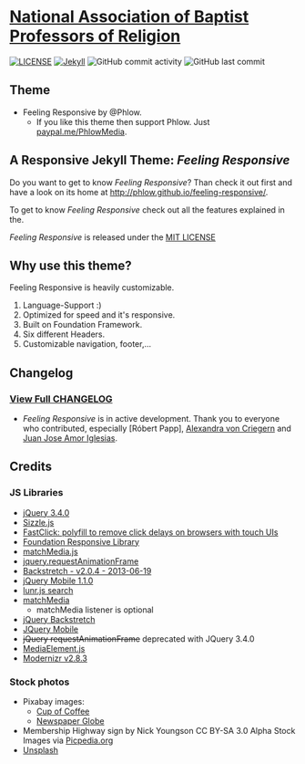 # [National Association of Baptist Professors of Religion](nabpr.org)
[![LICENSE](https://img.shields.io/badge/license-MIT-lightgrey.svg)](LICENSE)
[![Jekyll](https://img.shields.io/badge/Made%20with-Jekyll-1f425f.svg)](https://jekyllrb.com/)
![GitHub commit activity](https://img.shields.io/github/commit-activity/m/adamdjbrett/nabpr)
![GitHub last commit](https://img.shields.io/github/last-commit/adamdjbrett/nabpr)


## Theme
- Feeling Responsive by @Phlow.
  - If you like this theme then support Phlow. Just [paypal.me/PhlowMedia](https://www.paypal.me/PhlowMedia).

## A Responsive Jekyll Theme: *Feeling Responsive*

Do you want to get to know *Feeling Responsive*? Than check it out first and have a look on its home at  <http://phlow.github.io/feeling-responsive/>.

To get to know *Feeling Responsive* check out all the features explained in the.

 *Feeling Responsive* is released under the [MIT LICENSE](LICENSE)


## Why use this theme?

Feeling Responsive is heavily customizable.

1. Language-Support :)
2. Optimized for speed and it's responsive.
3. Built on Foundation Framework.
4. Six different Headers.
5. Customizable navigation, footer,...


## Changelog
### [View Full CHANGELOG](changelog.md)
- *Feeling Responsive* is in active development. Thank you to everyone who contributed, especially [Róbert Papp], [Alexandra von Criegern](https://github.com/plutonik-a) and [Juan Jose Amor Iglesias](https://github.com/jjamor).

## Credits
### JS Libraries
  - [jQuery 3.4.0](jquery.com)
  - [Sizzle.js](http://sizzlejs.com/)
  - [FastClick: polyfill to remove click delays on browsers with touch UIs](https://github.com/ftlabs/fastclick)
  - [Foundation Responsive Library](http://foundation.zurb.com)
  - [matchMedia.js](https://github.com/paulirish/matchMedia.js)
  - [jquery.requestAnimationFrame](https://github.com/gnarf37/jquery-requestAnimationFrame)
  - [Backstretch - v2.0.4 - 2013-06-19](http://srobbin.com/jquery-plugins/backstretch/)
  - [jQuery Mobile 1.1.0](http://jquerymobile.com/)
  - [lunr.js search](http://lunrjs.com)
  - [matchMedia](https://github.com/paulirish/matchMedia.js)
    - matchMedia listener is optional
  - [jQuery Backstretch](http://www.jquery-backstretch.com/)
  - [JQuery Mobile](http://jquerymobile.com/)
  - ~~jQuery requestAnimationFrame~~ deprecated with JQuery 3.4.0  
  - [MediaElement.js](https://www.mediaelementjs.com/)
  - [Modernizr v2.8.3](https://modernizr.com)

### Stock photos
  - Pixabay images:
    - [Cup of Coffee](https://pixabay.com/photos/cup-of-coffee-laptop-office-macbook-1280537/)
    - [Newspaper Globe](https://pixabay.com/illustrations/news-newspaper-globe-read-paper-1074604/)
  - Membership Highway sign by Nick Youngson CC BY-SA 3.0 Alpha Stock Images via [Picpedia.org](http://www.picpedia.org/highway-signs/m/membership.html)
  - [Unsplash](https://unsplash.com)

